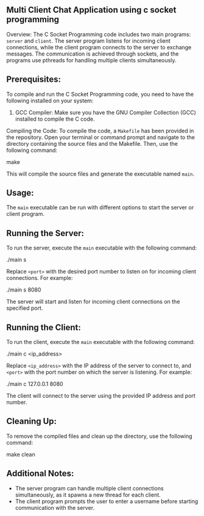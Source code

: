 ## Multi Client Chat Application using c socket programming

Overview:
The C Socket Programming code includes two main programs: `server` and `client`. The server program listens for incoming client connections, while the client program connects to the server to exchange messages. The communication is achieved through sockets, and the programs use pthreads for handling multiple clients simultaneously.

## Prerequisites:

To compile and run the C Socket Programming code, you need to have the following installed on your system:

1. GCC Compiler: Make sure you have the GNU Compiler Collection (GCC) installed to compile the C code.

Compiling the Code:
To compile the code, a `Makefile` has been provided in the repository. Open your terminal or command prompt and navigate to the directory containing the source files and the Makefile. Then, use the following command:

make

This will compile the source files and generate the executable named `main`.

## Usage:

The `main` executable can be run with different options to start the server or client program.

## Running the Server:

To run the server, execute the `main` executable with the following command:

./main s <port>

Replace `<port>` with the desired port number to listen on for incoming client connections. For example:

./main s 8080

The server will start and listen for incoming client connections on the specified port.

## Running the Client:

To run the client, execute the `main` executable with the following command:

./main c <ip_address> <port>

Replace `<ip_address>` with the IP address of the server to connect to, and `<port>` with the port number on which the server is listening. For example:

./main c 127.0.0.1 8080

The client will connect to the server using the provided IP address and port number.

## Cleaning Up:

To remove the compiled files and clean up the directory, use the following command:

make clean

## Additional Notes:

- The server program can handle multiple client connections simultaneously, as it spawns a new thread for each client.
- The client program prompts the user to enter a username before starting communication with the server.
